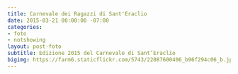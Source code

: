 ```yaml
---
title: Carnevale dei Ragazzi di Sant'Eraclio
date: 2015-03-21 00:00:00 -07:00
categories:
- foto
- notshowing
layout: post-foto
subtitle: Edizione 2015 del Carnevale di Sant’Eraclio
bigimg: https://farm6.staticflickr.com/5743/22087600406_b96f294c06_b.jpg
---
```


<div class="flickr-album-contaier" data-photoset="72157656578005122"></div>

